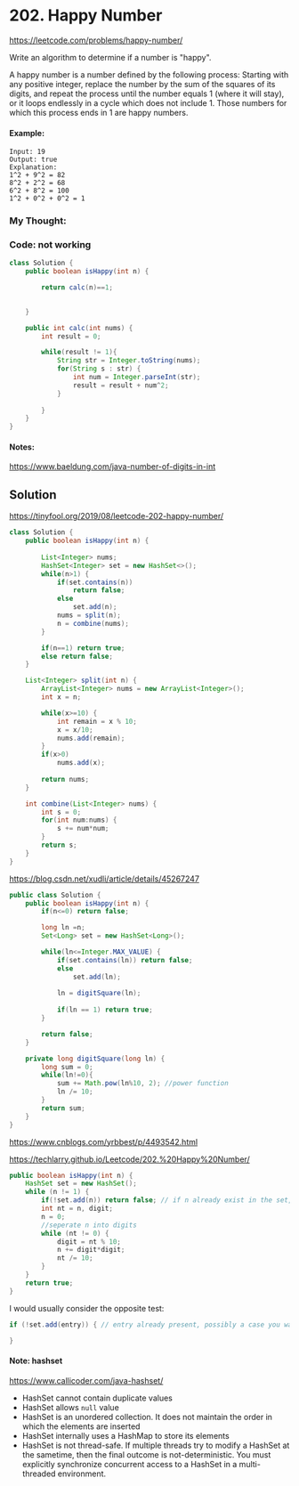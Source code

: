 # 202. Happy Number 

https://leetcode.com/problems/happy-number/

Write an algorithm to determine if a number is "happy".

A happy number is a number defined by the following process: Starting with any positive integer, replace the number by the sum of the squares of its digits, and repeat the process until the number equals 1 (where it will stay), or it loops endlessly in a cycle which does not include 1. Those numbers for which this process ends in 1 are happy numbers.

#### Example: 

```
Input: 19
Output: true
Explanation: 
1^2 + 9^2 = 82
8^2 + 2^2 = 68
6^2 + 8^2 = 100
1^2 + 0^2 + 0^2 = 1
```


### My Thought: 


### Code: not working 
```java
class Solution {
    public boolean isHappy(int n) {

        return calc(n)==1; 

        
    }

    public int calc(int nums) {
        int result = 0; 

        while(result != 1){
            String str = Integer.toString(nums);
            for(String s : str) {
                int num = Integer.parseInt(str); 
                result = result + num^2; 
            }
            
        }
    }
}

```    

#### Notes:
https://www.baeldung.com/java-number-of-digits-in-int



## Solution

https://tinyfool.org/2019/08/leetcode-202-happy-number/

```java
class Solution {
    public boolean isHappy(int n) {
        
        List<Integer> nums; 
        HashSet<Integer> set = new HashSet<>(); 
        while(n>1) {
            if(set.contains(n))
                return false; 
            else
                set.add(n); 
            nums = split(n); 
            n = combine(nums); 
        }

        if(n==1) return true; 
        else return false; 
    }

    List<Integer> split(int n) {
        ArrayList<Integer> nums = new ArrayList<Integer>(); 
        int x = n; 

        while(x>=10) {
            int remain = x % 10; 
            x = x/10; 
            nums.add(remain); 
        }
        if(x>0)
            nums.add(x); 
        
        return nums; 
    }

    int combine(List<Integer> nums) {
        int s = 0; 
        for(int num:nums) {
            s += num*num; 
        }
        return s; 
    }
}

```   

https://blog.csdn.net/xudli/article/details/45267247


```java
public class Solution {
    public boolean isHappy(int n) {
        if(n<=0) return false; 

        long ln =n; 
        Set<Long> set = new HashSet<Long>(); 

        while(ln<=Integer.MAX_VALUE) {
            if(set.contains(ln)) return false; 
            else
                set.add(ln); 
            
            ln = digitSquare(ln); 
            
            if(ln == 1) return true; 
        }

        return false; 
    }

    private long digitSquare(long ln) {
        long sum = 0; 
        while(ln!=0){
            sum += Math.pow(ln%10, 2); //power function
            ln /= 10; 
        }
        return sum; 
    }
}
```

https://www.cnblogs.com/yrbbest/p/4493542.html

https://techlarry.github.io/Leetcode/202.%20Happy%20Number/

```java
public boolean isHappy(int n) {
    HashSet set = new HashSet();
    while (n != 1) { 
        if(!set.add(n)) return false; // if n already exist in the set, it return false 
        int nt = n, digit;
        n = 0;
        //seperate n into digits 
        while (nt != 0) {
            digit = nt % 10;
            n += digit*digit;
            nt /= 10;
        }
    }
    return true;
}
```

I would usually consider the opposite test: 
```java
if (!set.add(entry)) { // entry already present, possibly a case you want to handle

}
```


#### Note: hashset
https://www.callicoder.com/java-hashset/

* HashSet cannot contain duplicate values
* HashSet allows `null` value
* HashSet is an unordered collection. It does not maintain the order in which the elements are inserted 
* HashSet internally uses a HashMap to store its elements 
* HashSet is not thread-safe. If multiple threads try to modify a HashSet at the sametime, then the final outcome is not-deterministic. You must explicitly synchronize concurrent access to a HashSet in a multi-threaded environment. 

